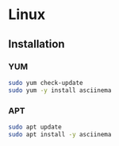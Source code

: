 # Linux

## Installation

### YUM

```sh
sudo yum check-update
sudo yum -y install asciinema
```

### APT

```sh
sudo apt update
sudo apt install -y asciinema
```
